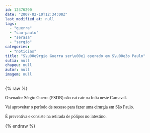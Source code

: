 ```yaml
---
id: 12376290
date: "2007-02-10T12:34:00Z"
last_modified_at: null
tags:
  - "guerra"
  - "sao-paulo"
  - "serasa"
  - "sergio"
categories:
  - "noticias"
title: "S\u00e9rgio Guerra ser\u00e1 operado em S\u00e3o Paulo"
sutia: null
chapeu: null
autor: null
imagem: null
---
```

{% raw %}
<p><P><FONT face=Verdana>O senador Sérgio Guerra (PSDB) não vai cair na folia neste Carnaval.</FONT></P></p>
<p><P><FONT face=Verdana>Vai aproveitar o período de recesso para fazer uma cirurgia em São Paulo.</FONT></P></p>
<p><P><FONT face=Verdana>É preventiva e consiste na retirada de pólipos no intestino.</FONT></P> </p>
{% endraw %}
